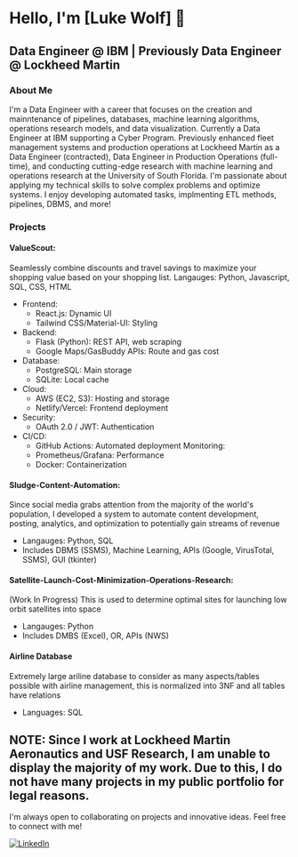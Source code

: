 # Hello, I'm [Luke Wolf] 👋

## Data Engineer @ IBM | Previously Data Engineer @ Lockheed Martin

### About Me
I'm a Data Engineer with a career that focuses on the creation and mainntenance of pipelines, databases, machine learning algorithms, operations research models, and data visualization. Currently a Data Engineer at IBM supporting a Cyber Program. Previously enhanced fleet management systems and production operations at Lockheed Martin as a Data Engineer (contracted), Data Engineer in Production Operations (full-time), and conducting cutting-edge research with machine learning and operations research at the University of South Florida. I'm passionate about applying my technical skills to solve complex problems and optimize systems. I enjoy developing automated tasks, implmenting ETL methods, pipelines, DBMS, and more!

### Projects
#### ValueScout:
Seamlessly combine discounts and travel savings to maximize your shopping value based on your shopping list.
Langauges: Python, Javascript, SQL, CSS, HTML
- Frontend:
  - React.js: Dynamic UI
  - Tailwind CSS/Material-UI: Styling
- Backend:
  - Flask (Python): REST API, web scraping
  - Google Maps/GasBuddy APIs: Route and gas cost
- Database:
  - PostgreSQL: Main storage
  - SQLite: Local cache
- Cloud:
  - AWS (EC2, S3): Hosting and storage
  - Netlify/Vercel: Frontend deployment
- Security:
  - OAuth 2.0 / JWT: Authentication
- CI/CD:
  - GitHub Actions: Automated deployment
Monitoring:
  - Prometheus/Grafana: Performance
  - Docker: Containerization

#### Sludge-Content-Automation: 
Since social media grabs attention from the majority of the world's population, I developed a system to automate content development, posting, analytics, and optimization to potentially gain streams of revenue
- Langauges: Python, SQL
- Includes DBMS (SSMS), Machine Learning, APIs (Google, VirusTotal, SSMS), GUI (tkinter)

#### Satellite-Launch-Cost-Minimization-Operations-Research:
(Work In Progress) This is used to determine optimal sites for launching low orbit satellites into space
- Langauges: Python
- Includes DMBS (Excel), OR, APIs (NWS)

#### Airline Database 
Extremely large ariline database to consider as many aspects/tables possible with airline management, this is normalized into 3NF and all tables have relations
- Languages: SQL

**NOTE**: Since I work at Lockheed Martin Aeronautics and USF Research, I am unable to display the majority of my work. Due to this, I do not have many projects in my public portfolio for legal reasons.  
---

I'm always open to collaborating on projects and innovative ideas. Feel free to connect with me!

[![LinkedIn](https://img.shields.io/badge/LinkedIn-%230077B5.svg?logo=linkedin&logoColor=white)](https://linkedin.com/in/lukeawolf) 


